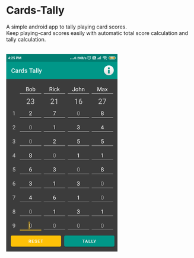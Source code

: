# Cards-Tally
A simple android app to tally playing card scores.<br>
Keep playing-card scores easily with automatic total score calculation and tally calculation.
<br><br>

<img src="https://raw.githubusercontent.com/prat-man/Cards-Tally/main/Screenshot.jpg" width="300px"/>
